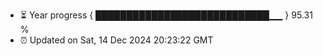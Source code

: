 - ⏳ Year progress { ████████████████████████████▁▁ } 95.31 %
- ⏰ Updated on Sat, 14 Dec 2024 20:23:22 GMT

